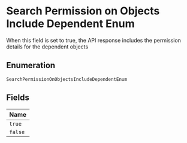 
# Search Permission on Objects Include Dependent Enum

When this field is set to true, the API response includes the permission details for the dependent objects

## Enumeration

`SearchPermissionOnObjectsIncludeDependentEnum`

## Fields

| Name |
|  --- |
| `true` |
| `false` |

